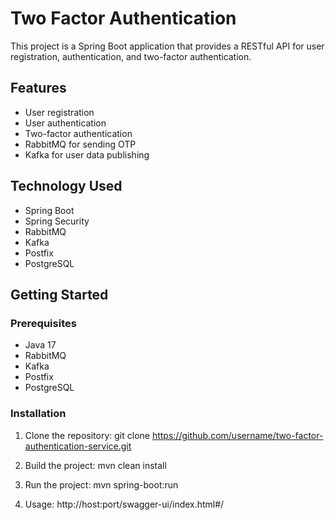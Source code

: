 # Two Factor Authentication

This project is a Spring Boot application that provides a RESTful API for user registration, authentication, and two-factor authentication.

## Features

- User registration
- User authentication
- Two-factor authentication
- RabbitMQ for sending OTP
- Kafka for user data publishing

## Technology Used

- Spring Boot
- Spring Security
- RabbitMQ
- Kafka
- Postfix
- PostgreSQL

## Getting Started

### Prerequisites
- Java 17
- RabbitMQ
- Kafka
- Postfix
- PostgreSQL

### Installation

1. Clone the repository:
git clone https://github.com/username/two-factor-authentication-service.git

2. Build the project:
mvn clean install

3. Run the project:
mvn spring-boot:run

4. Usage: http://host:port/swagger-ui/index.html#/